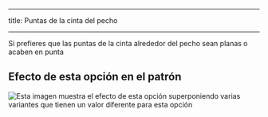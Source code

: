 ***

title: Puntas de la cinta del pecho

***

Si prefieres que las puntas de la cinta alrededor del pecho sean planas o acaben en punta

## Efecto de esta opción en el patrón

![Esta imagen muestra el efecto de esta opción superponiendo varias variantes que tienen un valor diferente para esta opción](bee_bandtieends_sample.svg "Efecto de esta opción en el patrón")

